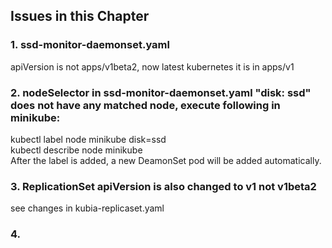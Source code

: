 ## Issues in this Chapter

### 1. ssd-monitor-daemonset.yaml
apiVersion is not apps/v1beta2, now latest kubernetes it is in apps/v1

### 2. nodeSelector in ssd-monitor-daemonset.yaml "disk: ssd" does not have any matched node, execute following in minikube: <br>
kubectl label node minikube disk=ssd <br>
kubectl describe node minikube <br>
After the label is added, a new DeamonSet pod will be added automatically. <br>

### 3. ReplicationSet apiVersion is also changed to v1 not v1beta2
see changes in kubia-replicaset.yaml <br>

### 4.



